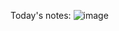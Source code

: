 Today's notes:
![image](https://github.com/RheingoldRiver/advent-of-code-2023/assets/18037011/65e23cf0-c814-4900-98ae-7caf772cea87)
